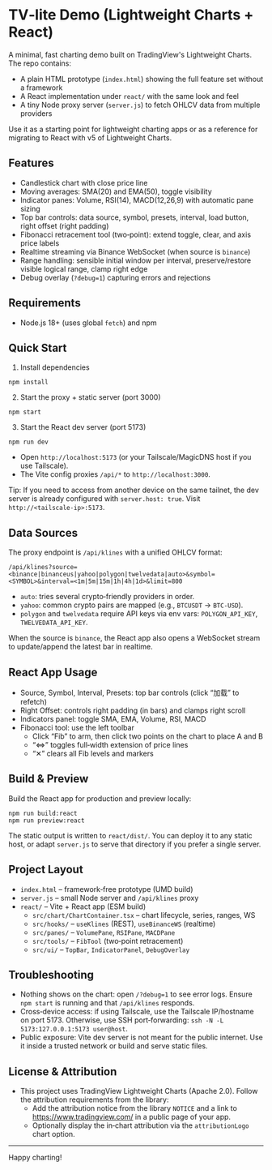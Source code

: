 # TV‑lite Demo (Lightweight Charts + React)

A minimal, fast charting demo built on TradingView's Lightweight Charts. The repo contains:

- A plain HTML prototype (`index.html`) showing the full feature set without a framework
- A React implementation under `react/` with the same look and feel
- A tiny Node proxy server (`server.js`) to fetch OHLCV data from multiple providers

Use it as a starting point for lightweight charting apps or as a reference for
migrating to React with v5 of Lightweight Charts.

## Features

- Candlestick chart with close price line
- Moving averages: SMA(20) and EMA(50), toggle visibility
- Indicator panes: Volume, RSI(14), MACD(12,26,9) with automatic pane sizing
- Top bar controls: data source, symbol, presets, interval, load button, right offset (right padding)
- Fibonacci retracement tool (two‑point): extend toggle, clear, and axis price labels
- Realtime streaming via Binance WebSocket (when source is `binance`)
- Range handling: sensible initial window per interval, preserve/restore visible logical range, clamp right edge
- Debug overlay (`?debug=1`) capturing errors and rejections

## Requirements

- Node.js 18+ (uses global `fetch`) and npm

## Quick Start

1) Install dependencies

```
npm install
```

2) Start the proxy + static server (port 3000)

```
npm start
```

3) Start the React dev server (port 5173)

```
npm run dev
```

- Open `http://localhost:5173` (or your Tailscale/MagicDNS host if you use Tailscale).
- The Vite config proxies `/api/*` to `http://localhost:3000`.

Tip: If you need to access from another device on the same tailnet, the dev server is already configured with `server.host: true`. Visit `http://<tailscale-ip>:5173`.

## Data Sources

The proxy endpoint is `/api/klines` with a unified OHLCV format:

```
/api/klines?source=<binance|binanceus|yahoo|polygon|twelvedata|auto>&symbol=<SYMBOL>&interval=<1m|5m|15m|1h|4h|1d>&limit=800
```

- `auto`: tries several crypto‑friendly providers in order.
- `yahoo`: common crypto pairs are mapped (e.g., `BTCUSDT` → `BTC-USD`).
- `polygon` and `twelvedata` require API keys via env vars: `POLYGON_API_KEY`, `TWELVEDATA_API_KEY`.

When the source is `binance`, the React app also opens a WebSocket stream to update/append the latest bar in realtime.

## React App Usage

- Source, Symbol, Interval, Presets: top bar controls (click “加载” to refetch)
- Right Offset: controls right padding (in bars) and clamps right scroll
- Indicators panel: toggle SMA, EMA, Volume, RSI, MACD
- Fibonacci tool: use the left toolbar
  - Click “Fib” to arm, then click two points on the chart to place A and B
  - “⇔” toggles full‑width extension of price lines
  - “✕” clears all Fib levels and markers

## Build & Preview

Build the React app for production and preview locally:

```
npm run build:react
npm run preview:react
```

The static output is written to `react/dist/`. You can deploy it to any static host,
or adapt `server.js` to serve that directory if you prefer a single server.

## Project Layout

- `index.html` – framework‑free prototype (UMD build)
- `server.js` – small Node server and `/api/klines` proxy
- `react/` – Vite + React app (ESM build)
  - `src/chart/ChartContainer.tsx` – chart lifecycle, series, ranges, WS
  - `src/hooks/` – `useKlines` (REST), `useBinanceWS` (realtime)
  - `src/panes/` – `VolumePane`, `RSIPane`, `MACDPane`
  - `src/tools/` – `FibTool` (two‑point retracement)
  - `src/ui/` – `TopBar`, `IndicatorPanel`, `DebugOverlay`

## Troubleshooting

- Nothing shows on the chart: open `/?debug=1` to see error logs. Ensure `npm start` is running and that `/api/klines` responds.
- Cross‑device access: if using Tailscale, use the Tailscale IP/hostname on port 5173. Otherwise, use SSH port‑forwarding: `ssh -N -L 5173:127.0.0.1:5173 user@host`.
- Public exposure: Vite dev server is not meant for the public internet. Use it inside a trusted network or build and serve static files.

## License & Attribution

- This project uses TradingView Lightweight Charts (Apache 2.0). Follow the attribution requirements from the library:
  - Add the attribution notice from the library `NOTICE` and a link to https://www.tradingview.com/ in a public page of your app.
  - Optionally display the in‑chart attribution via the `attributionLogo` chart option.

---

Happy charting!
